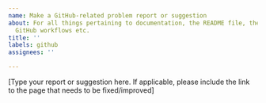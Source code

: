 ```yaml
---
name: Make a GitHub-related problem report or suggestion
about: For all things pertaining to documentation, the README file, the User Manual,
  GitHub workflows etc.
title: ''
labels: github
assignees: ''

---
```


[Type your report or suggestion here. If applicable, please include the link to the page that needs to be fixed/improved]
